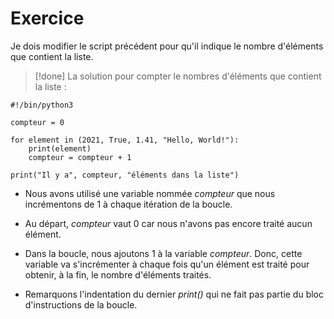 # Exercice

Je dois modifier le script précédent pour qu'il indique le nombre d'éléments que contient la liste.

>[!done]
>La solution pour compter le nombres d'éléments que contient la liste :
```
#!/bin/python3

compteur = 0

for element in (2021, True, 1.41, "Hello, World!"):
    print(element)
    compteur = compteur + 1

print("Il y a", compteur, "éléments dans la liste")
```

- Nous avons utilisé une variable nommée *compteur* que nous incrémentons de 1 à chaque itération de la boucle.

- Au départ, *compteur* vaut 0 car nous n'avons pas encore traité aucun élément.

- Dans la boucle, nous ajoutons 1 à la variable *compteur*. Donc, cette variable va s'incrémenter à chaque fois qu'un élément est traité pour obtenir, à la fin, le nombre d'éléments traités.

- Remarquons l'indentation du dernier *print()* qui ne fait pas partie du bloc d'instructions de la boucle.

